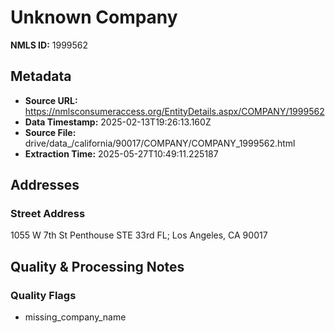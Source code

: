 # Unknown Company

**NMLS ID:** 1999562

## Metadata
- **Source URL:** https://nmlsconsumeraccess.org/EntityDetails.aspx/COMPANY/1999562
- **Data Timestamp:** 2025-02-13T19:26:13.160Z
- **Source File:** drive/data_/california/90017/COMPANY/COMPANY_1999562.html
- **Extraction Time:** 2025-05-27T10:49:11.225187

## Addresses
### Street Address
1055 W 7th St Penthouse STE 33rd FL; Los Angeles, CA 90017

## Quality & Processing Notes
### Quality Flags
- missing_company_name

